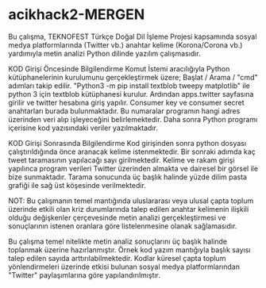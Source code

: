 # acikhack2-MERGEN
Bu çalışma, TEKNOFEST Türkçe Doğal Dil İşleme Projesi kapsamında sosyal medya platformlarında (Twitter vb.) anahtar kelime (Korona/Corona vb.) yardımıyla metin analizi Python dilinde yazılım çalışmasıdır.

KOD Girişi Öncesinde Bilgilendirme
Komut İstemi aracılığıyla Python kütüphanelerinin kurulumunu gerçekleştirmek üzere; Başlat / Arama / "cmd" adımları takip edilir.
"Python3 -m pip install textblob tweepy matplotlib" ile python 3 için textblob kütüphanesi kurulur.
Ardından apps.twitter sayfasına girilir ve twitter hesabına giriş yapılır.
Consumer key ve consumer secret anahtarları burada bulunmaktadır. Bu numaralar programın hangi adres üzerinden veri alıp işleyeceğini belirlemektedir. 
Daha sonra Python programı içerisine kod yazısındaki veriler yazılmaktadır. 

KOD Girişi Sonrasında Bilgilendirme
Kod girişinden sonra python dosyası çalıştırıldığında önce aranacak kelime istenmektedir.
Bir sonraki adımda kaç tweet taramasının yapılacağı sayı girilmektedir.
Kelime ve rakam girişi yapılınca program verileri Twitter üzerinden almakta ve dairesel bir görsel ile bize sunmaktadır. 
Tarama sonucunda  üç başlık halinde yüzde dilim pasta grafiği ile sağ üst köşesinde verilmektedir. 

NOT: Bu çalışmanın temel mantığında uluslararası veya ulusal çapta toplum üzerinde etkili olan kriz durumlarında talep edilen anahtar kelimenin ilişkili 
olduğu değişkenler çerçevesinde metin analizi gerçekleştirmesi ve sonuçlarının istenen oranlara göre listelenmesine olanak sağlamasıdır.

Bu çalışma temel nitelikte metin analiz sonuçlarını üç başlık halinde toplanmak üzerine hazırlanmıştır. Örnek kod yazım mantığıyla başlık sayısı talep edilen sayıda arttırılabilmektedir.
Kodlar küresel çapta toplum yönlendirmeleri üzerinde etkisi bulunan sosyal medya platformlarından "Twitter" paylaşımlarına göre yapılandırılmıştır. 
